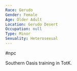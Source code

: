 ```yaml
---
Race: Gerudo
Gender: Female
Age: Older Adult
Location: Gerudo Desert
Occupation: null
Type: Minor
Sexuality: Heterosexual
---
```

#npc 

Southern Oasis training in TotK.
